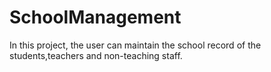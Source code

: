 # SchoolManagement
In this project, the user can maintain the school record of the students,teachers and non-teaching staff.
